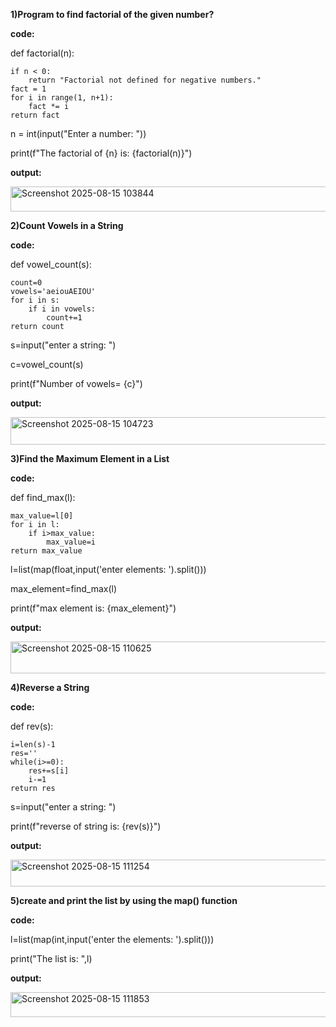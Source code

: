 <b>1)Program to find factorial of the given number?</b>

<b>code:</b>

def factorial(n):

    if n < 0:
        return "Factorial not defined for negative numbers."
    fact = 1
    for i in range(1, n+1):
        fact *= i
    return fact

n = int(input("Enter a number: "))

print(f"The factorial of {n} is: {factorial(n)}")

<b>output:</b>

<img width="628" height="40" alt="Screenshot 2025-08-15 103844" src="https://github.com/user-attachments/assets/7fdc2ca4-4951-4b04-aa6a-029b4339521c" />

<b>2)Count Vowels in a String</b>

<b>code:</b>

def vowel_count(s):

    count=0
    vowels='aeiouAEIOU'
    for i in s:
        if i in vowels:
            count+=1
    return count
    
s=input("enter a string: ")

c=vowel_count(s)

print(f"Number of vowels= {c}")

<b>output:</b>

<img width="560" height="44" alt="Screenshot 2025-08-15 104723" src="https://github.com/user-attachments/assets/dbfa267c-fee0-4e08-8fee-38b409297d19" />

<b>3)Find the Maximum Element in a List </b>

<b>code:</b>

def find_max(l):

    max_value=l[0]
    for i in l:
        if i>max_value:
            max_value=i
    return max_value
    
l=list(map(float,input('enter elements: ').split()))

max_element=find_max(l)

print(f"max element is: {max_element}")                 

<b>output:</b>

<img width="643" height="51" alt="Screenshot 2025-08-15 110625" src="https://github.com/user-attachments/assets/48b13364-46ed-4807-aa4a-2f253660c56e" />

<b>4)Reverse a String</b>

<b>code:</b>

def rev(s):

    i=len(s)-1
    res=''
    while(i>=0):
        res+=s[i]
        i-=1
    return res
    
s=input("enter a string: ")

print(f"reverse of string is: {rev(s)}")

<b>output:</b>

<img width="649" height="43" alt="Screenshot 2025-08-15 111254" src="https://github.com/user-attachments/assets/458d426b-d39e-4687-838e-6a3fd413fd1e" />

<b>5)create and print the list by using the map() function</b>

<b>code:</b>

l=list(map(int,input('enter the elements: ').split()))

print("The list is: ",l)

<b>output:</b>

<img width="848" height="40" alt="Screenshot 2025-08-15 111853" src="https://github.com/user-attachments/assets/01085c36-411b-4695-a014-ff80927496dd" />



